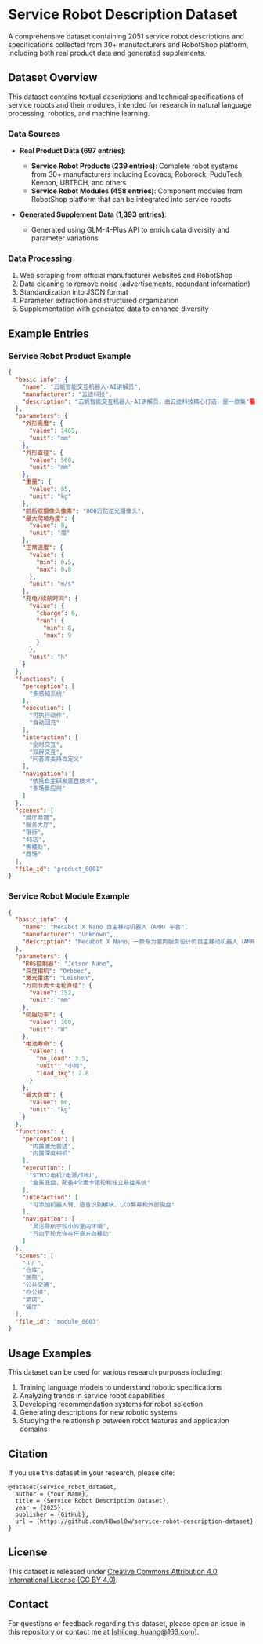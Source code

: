 # Service Robot Description Dataset

A comprehensive dataset containing 2051 service robot descriptions and specifications collected from 30+ manufacturers and RobotShop platform, including both real product data and generated supplements.

## Dataset Overview

This dataset contains textual descriptions and technical specifications of service robots and their modules, intended for research in natural language processing, robotics, and machine learning.

### Data Sources
- **Real Product Data (697 entries)**:
  - **Service Robot Products (239 entries)**: Complete robot systems from 30+ manufacturers including Ecovacs, Roborock, PuduTech, Keenon, UBTECH, and others
  - **Service Robot Modules (458 entries)**: Component modules from RobotShop platform that can be integrated into service robots
  
- **Generated Supplement Data (1,393 entries)**:
  - Generated using GLM-4-Plus API to enrich data diversity and parameter variations

### Data Processing
1. Web scraping from official manufacturer websites and RobotShop
2. Data cleaning to remove noise (advertisements, redundant information)
3. Standardization into JSON format
4. Parameter extraction and structured organization
5. Supplementation with generated data to enhance diversity

## Example Entries

### Service Robot Product Example
```json
{
  "basic_info": {
    "name": "云帆智能交互机器人-AI讲解员",
    "manufacturer": "云迹科技",
    "description": "云帆智能交互机器人-AI讲解员，由云迹科技精心打造，是一款集"看、听、说、走"于一体的智能机器人。其身高1465mm，直径560mm，重85kg。装备800万像素前后双摄像头，续航长达8-9小时，充电仅需6小时，支持4G/wifi2.4G/蓝牙4.0通讯。具备多感知系统、自动回充、全时交互、双屏交互等功能，适用于展厅展馆、服务大厅、银行、4S店、售楼处、商场、奢侈品专卖店等多种场景，提供自动化服务、智能物联等便捷功能。"
  },
  "parameters": {
    "外形高度": {
      "value": 1465,
      "unit": "mm"
    },
    "外形直径": {
      "value": 560,
      "unit": "mm"
    },
    "重量": {
      "value": 85,
      "unit": "kg"
    },
    "前后双摄像头像素": "800万防逆光摄像头",
    "最大爬坡角度": {
      "value": 8,
      "unit": "度"
    },
    "正常速度": {
      "value": {
        "min": 0.5,
        "max": 0.8
      },
      "unit": "m/s"
    },
    "充电/续航时间": {
      "value": {
        "charge": 6,
        "run": {
          "min": 8,
          "max": 9
        }
      },
      "unit": "h"
    }
  },
  "functions": {
    "perception": [
      "多感知系统"
    ],
    "execution": [
      "可执行动作",
      "自动回充"
    ],
    "interaction": [
      "全时交互",
      "双屏交互",
      "问答库支持自定义"
    ],
    "navigation": [
      "依托自主研发底盘技术",
      "多场景应用"
    ]
  },
  "scenes": [
    "展厅展馆",
    "服务大厅",
    "银行",
    "4S店",
    "售楼处",
    "商场"
  ],
  "file_id": "product_0001"
}
```
### Service Robot Module Example
```json
{
  "basic_info": {
    "name": "Mecabot X Nano 自主移动机器人（AMR）平台",
    "manufacturer": "Unknown",
    "description": "Mecabot X Nano，一款专为室内服务设计的自主移动机器人（AMR）平台，由知名制造商打造。该平台搭载ROS控制器Jetson Nano，并配备Orbbec深度相机和Leishen激光雷达，确保精准感知。采用152mm直径的万向节麦卡诺轮，100W伺服功率，电池续航达3.5小时（无负载），最大负载60kg。具备感知、执行、交互和导航功能，适用于工厂、仓库、医院等室内环境，并支持快速原型设计和产品开发，可直接发货至目标市场。"
  },
  "parameters": {
    "ROS控制器": "Jetson Nano",
    "深度相机": "Orbbec",
    "激光雷达": "Leishen",
    "万向节麦卡诺轮直径": {
      "value": 152,
      "unit": "mm"
    },
    "伺服功率": {
      "value": 100,
      "unit": "W"
    },
    "电池寿命": {
      "value": {
        "no_load": 3.5,
        "unit": "小时",
        "load_3kg": 2.8
      }
    },
    "最大负载": {
      "value": 60,
      "unit": "kg"
    }
  },
  "functions": {
    "perception": [
      "内置激光雷达",
      "内置深度相机"
    ],
    "execution": [
      "STM32电机/电源/IMU",
      "金属底盘，配备4个麦卡诺轮和独立悬挂系统"
    ],
    "interaction": [
      "可添加机器人臂、语音识别模块、LCD屏幕和外部键盘"
    ],
    "navigation": [
      "灵活导航于较小的室内环境",
      "万向节轮允许在任意方向移动"
    ]
  },
  "scenes": [
    "工厂",
    "仓库",
    "医院",
    "公共交通",
    "办公楼",
    "酒店",
    "餐厅"
  ],
  "file_id": "module_0003"
}
```

## Usage Examples

This dataset can be used for various research purposes including:

1. Training language models to understand robotic specifications
2. Analyzing trends in service robot capabilities
3. Developing recommendation systems for robot selection
4. Generating descriptions for new robotic systems
5. Studying the relationship between robot features and application domains


## Citation

If you use this dataset in your research, please cite:

```
@dataset{service_robot_dataset,
  author = {Your Name},
  title = {Service Robot Description Dataset},
  year = {2025},
  publisher = {GitHub},
  url = {https://github.com/H0wsl0w/service-robot-description-dataset}
}
```

## License

This dataset is released under [Creative Commons Attribution 4.0 International License (CC BY 4.0)](https://creativecommons.org/licenses/by/4.0/).

## Contact

For questions or feedback regarding this dataset, please open an issue in this repository or contact me at [shilong_huang@163.com].
